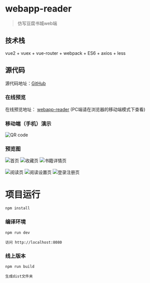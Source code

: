 # webapp-reader

> 仿写豆腐书城web端


## 技术栈

vue2 + vuex + vue-router + webpack + ES6 + axios + less

## 源代码
源代码地址：[GitHub](https://github.com/zbl91555/webReader)

### 在线预览
在线预览地址： [webapp-reader](http://www.bbean.top) (PC端请在浏览器的移动端模式下查看)

### 移动端（手机）演示
![QR code](https://github.com/zbl91555/webReader/blob/master/QR%20code.png)

### 预览图
![首页](https://github.com/zbl91555/webReader/blob/master/preview/%E9%A6%96%E9%A1%B5.png)
![收藏页](https://github.com/zbl91555/webReader/blob/master/preview/%E6%94%B6%E8%97%8F%E5%88%97%E8%A1%A8.png)
![书籍详情页](https://github.com/zbl91555/webReader/blob/master/preview/%E4%B9%A6%E7%B1%8D%E8%AF%A6%E6%83%85.png)
<br /><br />
![阅读页](https://github.com/zbl91555/webReader/blob/master/preview/%E4%B9%A6%E7%B1%8D%E9%98%85%E8%AF%BB.png)
![阅读设置页](https://github.com/zbl91555/webReader/blob/master/preview/%E8%AE%BE%E7%BD%AE.png)
![登录注册页](https://github.com/zbl91555/webReader/blob/master/preview/%E7%99%BB%E5%BD%95%E6%B3%A8%E5%86%8C.png)


# 项目运行

```
npm install

```

### 编译环境
```
npm run dev

访问 http://localhost:8080
```


### 线上版本
```
npm run build

生成dist文件夹
```
